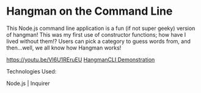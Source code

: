 # Hangman on the Command Line

This Node.js command line application is a fun (if not super geeky) version of hangman! This was my first use of constructor functions; how have I lived without them!? Users can pick a category to guess words from, and then...well, we all know how Hangman works! 

https://youtu.be/Vl6U1REruEU
[HangmanCLI Demonstration](https://youtu.be/Vl6U1REruEU)



Technologies Used:

Node.js | Inquirer 
